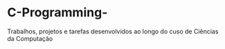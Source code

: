 # C-Programming-
Trabalhos, projetos e tarefas desenvolvidos ao longo do cuso de Ciências da Computação
